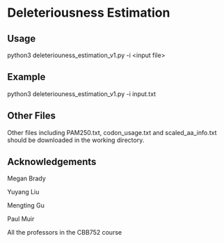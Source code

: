 # Deleteriousness Estimation

## Usage
python3 deleteriouness_estimation_v1.py -i \<input file> 

## Example
python3 deleteriouness_estimation_v1.py -i input.txt 

## Other Files
Other files including PAM250.txt, codon_usage.txt and scaled_aa_info.txt should be downloaded in the working directory.

## Acknowledgements
Megan Brady

Yuyang Liu

Mengting Gu

Paul Muir

All the professors in the CBB752 course

